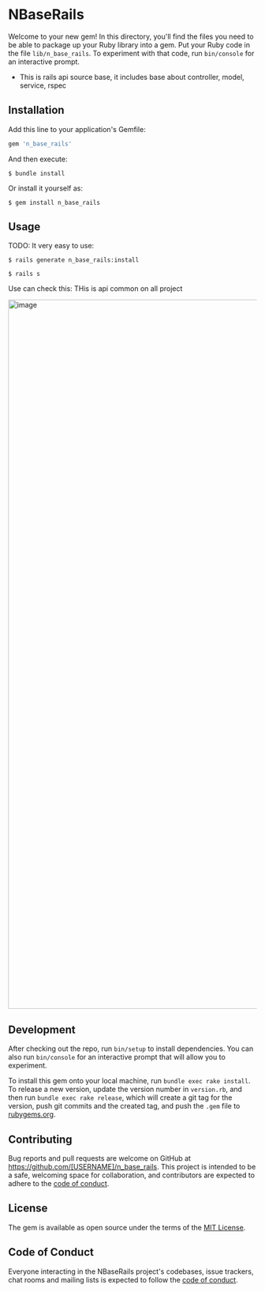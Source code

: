 # NBaseRails

Welcome to your new gem! In this directory, you'll find the files you need to be able to package up your Ruby library into a gem. Put your Ruby code in the file `lib/n_base_rails`. To experiment with that code, run `bin/console` for an interactive prompt.

* This is rails api source base, it includes base about controller, model, service, rspec 

## Installation

Add this line to your application's Gemfile:

```ruby
gem 'n_base_rails'
```

And then execute:

    $ bundle install

Or install it yourself as:

    $ gem install n_base_rails

## Usage

TODO: 
It very easy to use: 

```$ rails generate n_base_rails:install```

```$ rails s```

Use can check this: THis is api common on all project

<img width="1435" alt="image" src="https://user-images.githubusercontent.com/40078077/230737005-d0b9b30b-918f-4e33-825a-c3b6be3f4606.png">

 
## Development

After checking out the repo, run `bin/setup` to install dependencies. You can also run `bin/console` for an interactive prompt that will allow you to experiment.

To install this gem onto your local machine, run `bundle exec rake install`. To release a new version, update the version number in `version.rb`, and then run `bundle exec rake release`, which will create a git tag for the version, push git commits and the created tag, and push the `.gem` file to [rubygems.org](https://rubygems.org).

## Contributing

Bug reports and pull requests are welcome on GitHub at https://github.com/[USERNAME]/n_base_rails. This project is intended to be a safe, welcoming space for collaboration, and contributors are expected to adhere to the [code of conduct](https://github.com/[USERNAME]/n_base_rails/blob/master/CODE_OF_CONDUCT.md).

## License

The gem is available as open source under the terms of the [MIT License](https://opensource.org/licenses/MIT).

## Code of Conduct

Everyone interacting in the NBaseRails project's codebases, issue trackers, chat rooms and mailing lists is expected to follow the [code of conduct](https://github.com/[USERNAME]/n_base_rails/blob/master/CODE_OF_CONDUCT.md).
